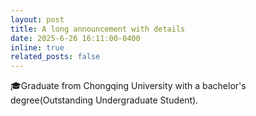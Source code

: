```yaml
---
layout: post
title: A long announcement with details
date: 2025-6-26 16:11:00-0400
inline: true
related_posts: false
---
```


🎓Graduate from Chongqing University with a bachelor's degree(Outstanding Undergraduate Student).


